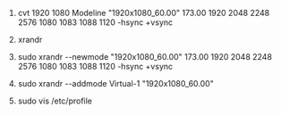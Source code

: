 1. cvt 1920 1080
Modeline "1920x1080_60.00" 173.00 1920 2048 2248 2576 1080 1083 1088 1120 -hsync +vsync

2. xrandr

3. sudo xrandr --newmode "1920x1080_60.00" 173.00 1920 2048 2248 2576 1080 1083 1088 1120 -hsync +vsync

4. sudo xrandr --addmode Virtual-1 "1920x1080_60.00"

5. sudo vis /etc/profile